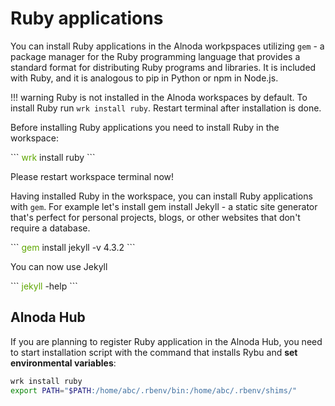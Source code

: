 # Ruby applications 

You can install Ruby applications in the Alnoda workpspaces utilizing `gem` -  a package manager for the Ruby programming language 
that provides a standard format for distributing Ruby programs and libraries. It is included with Ruby, and it is analogous to pip 
in Python or npm in Node.js.

!!! warning 
    Ruby is not installed in the Alnoda workspaces by default. To install Ruby run `wrk install ruby`. Restart 
    terminal after installation is done. 

Before installing Ruby applications you need to install Ruby in the workspace:

<div class="termy">
```
<font color="#5EA702">wrk</font> install ruby
```
</div>

Please restart workspace terminal now!  

Having installed Ruby in the workspace, you can install Ruby applications with `gem`. For example let's install gem install Jekyll - 
a static site generator that's perfect for personal projects, blogs, or other websites that don't require a database.

<div class="termy">
```
<font color="#5EA702">gem</font> install jekyll -v 4.3.2
```
</div>

You can now use Jekyll

<div class="termy">
```
<font color="#5EA702">jekyll</font> -help
```
</div>


## Alnoda Hub 

If you are planning to register Ruby application in the Alnoda Hub, you need to start installation script with 
the command that installs Rybu and __set environmental variables__: 

```bash
wrk install ruby
export PATH="$PATH:/home/abc/.rbenv/bin:/home/abc/.rbenv/shims/" 
```
